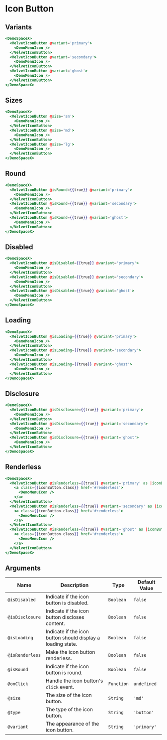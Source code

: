 # Icon Button

## Variants

```hbs preview-template
<DemoSpaceX>
  <VelvetIconButton @variant='primary'>
    <DemoMenuIcon />
  </VelvetIconButton>
  <VelvetIconButton @variant='secondary'>
    <DemoMenuIcon />
  </VelvetIconButton>
  <VelvetIconButton @variant='ghost'>
    <DemoMenuIcon />
  </VelvetIconButton>
</DemoSpaceX>
```

## Sizes

```hbs preview-template
<DemoSpaceX>
  <VelvetIconButton @size='sm'>
    <DemoMenuIcon />
  </VelvetIconButton>
  <VelvetIconButton @size='md'>
    <DemoMenuIcon />
  </VelvetIconButton>
  <VelvetIconButton @size='lg'>
    <DemoMenuIcon />
  </VelvetIconButton>
</DemoSpaceX>
```

## Round

```hbs preview-template
<DemoSpaceX>
  <VelvetIconButton @isRound={{true}} @variant='primary'>
    <DemoMenuIcon />
  </VelvetIconButton>
  <VelvetIconButton @isRound={{true}} @variant='secondary'>
    <DemoMenuIcon />
  </VelvetIconButton>
  <VelvetIconButton @isRound={{true}} @variant='ghost'>
    <DemoMenuIcon />
  </VelvetIconButton>
</DemoSpaceX>
```

## Disabled

```hbs preview-template
<DemoSpaceX>
  <VelvetIconButton @isDisabled={{true}} @variant='primary'>
    <DemoMenuIcon />
  </VelvetIconButton>
  <VelvetIconButton @isDisabled={{true}} @variant='secondary'>
    <DemoMenuIcon />
  </VelvetIconButton>
  <VelvetIconButton @isDisabled={{true}} @variant='ghost'>
    <DemoMenuIcon />
  </VelvetIconButton>
</DemoSpaceX>
```

## Loading

```hbs preview-template
<DemoSpaceX>
  <VelvetIconButton @isLoading={{true}} @variant='primary'>
    <DemoMenuIcon />
  </VelvetIconButton>
  <VelvetIconButton @isLoading={{true}} @variant='secondary'>
    <DemoMenuIcon />
  </VelvetIconButton>
  <VelvetIconButton @isLoading={{true}} @variant='ghost'>
    <DemoMenuIcon />
  </VelvetIconButton>
</DemoSpaceX>
```

## Disclosure

```hbs preview-template
<DemoSpaceX>
  <VelvetIconButton @isDisclosure={{true}} @variant='primary'>
    <DemoMenuIcon />
  </VelvetIconButton>
  <VelvetIconButton @isDisclosure={{true}} @variant='secondary'>
    <DemoMenuIcon />
  </VelvetIconButton>
  <VelvetIconButton @isDisclosure={{true}} @variant='ghost'>
    <DemoMenuIcon />
  </VelvetIconButton>
</DemoSpaceX>
```

## Renderless

```hbs preview-template
<DemoSpaceX>
  <VelvetIconButton @isRenderless={{true}} @variant='primary' as |iconButton|>
    <a class={{iconButton.class}} href='#renderless'>
      <DemoMenuIcon />
    </a>
  </VelvetIconButton>
  <VelvetIconButton @isRenderless={{true}} @variant='secondary' as |iconButton|>
    <a class={{iconButton.class}} href='#renderless'>
      <DemoMenuIcon />
    </a>
  </VelvetIconButton>
  <VelvetIconButton @isRenderless={{true}} @variant='ghost' as |iconButton|>
    <a class={{iconButton.class}} href='#renderless'>
      <DemoMenuIcon />
    </a>
  </VelvetIconButton>
</DemoSpaceX>
```

## Arguments

| Name            | Description                                                 | Type       | Default Value |
| --------------- | ----------------------------------------------------------- | ---------- | ------------- |
| `@isDisabled`   | Indicate if the icon button is disabled.                    | `Boolean`  | `false`       |
| `@isDisclosure` | Indicate if the icon button discloses content.              | `Boolean`  | `false`       |
| `@isLoading`    | Indicate if the icon button should display a loading state. | `Boolean`  | `false`       |
| `@isRenderless` | Make the icon button renderless.                            | `Boolean`  | `false`       |
| `@isRound`      | Indicate if the icon button is round.                       | `Boolean`  | `false`       |
| `@onClick`      | Handle the icon button's `click` event.                     | `Function` | `undefined`   |
| `@size`         | The size of the icon button.                                | `String`   | `'md'`        |
| `@type`         | The type of the icon button.                                | `String`   | `'button'`    |
| `@variant`      | The appearance of the icon button.                          | `String`   | `'primary'`   |
